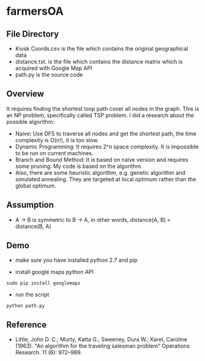 # farmersOA

## File Directory
 - Kiosk Coords.csv is the file which contains the original geographical data
 - distance.txt. is the file which contains the distance matrix which is acquired with Google Map API
 - path.py is the source code

## Overview
It requires finding the shortest loop path cover all nodes in the graph.
This is an NP problem, specifically called TSP problem.
I did a research about the possible algorithm:
 - Naive: Use DFS to traverse all nodes and get the shortest path, the time complexity is O(n!), it is too slow.
 - Dynamic Programming: It requires 2^n space complexity. It is impossible to be run on current machines.
 - Branch and Bound Method: It is based on naive version and requires some pruning. My code is based on the algorithm.
 - Also, there are some heuristic algorithm, e.g. genetic algorithm and simulated annealing. They are targeted at local optimum rather than the global optimum.

## Assumption
 - A -> B is symmetric to B -> A, in other words, distance(A, B) = distance(B, A)

## Demo
 - make sure you have installed python 2.7 and pip

 - install google maps python API
```
sudo pip install googlemaps
```
 - run the script 
```
python path.py
```

## Reference 
 - Little, John D. C.; Murty, Katta G.; Sweeney, Dura W.; Karel, Caroline (1963). "An algorithm for the traveling salesman problem" Operations Research. 11 (6): 972–989.